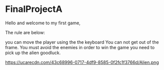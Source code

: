 # FinalProjectA

Hello and welcome to my first game,

The rule are below:

you can move the player using the the keyboard 
You can not get out of the frame.
You must avoid the enemies
in order to win the game you need to pick up the alien goodluck.


https://ucarecdn.com/43c68996-0717-4df9-8585-0f2fc1f3766d/Alien.png

